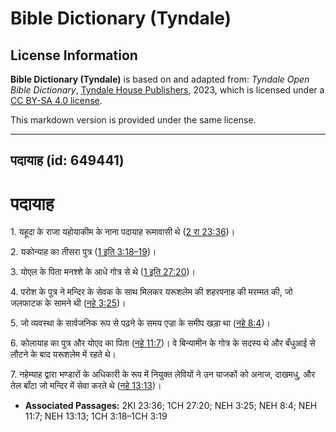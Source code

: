 # Bible Dictionary (Tyndale)

## License Information

**Bible Dictionary (Tyndale)** is based on and adapted from: _Tyndale Open Bible Dictionary_, [Tyndale House Publishers](https://tyndaleopenresources.com/), 2023, which is licensed under a [CC BY-SA 4.0 license](https://creativecommons.org/licenses/by-sa/4.0/legalcode.en).

This markdown version is provided under the same license.



--------------------------------

## पदायाह (id: 649441)

पदायाह
======

1\. यहूदा के राजा यहोयाकीम के नाना पदायाह रूमावासी थे ([2 रा 23:36](https://ref.ly/2Kgs23:36))।

2\. यकोन्याह का तीसरा पुत्र ([1 इति 3:18–19](https://ref.ly/1Chr3:18-1Chr3:19))।

3\. योएल के पिता मनश्शे के आधे गोत्र से थे ([1 इति 27:20](https://ref.ly/1Chr27:20))।

4\. परोश के पुत्र ने मन्दिर के सेवक के साथ मिलकर यरूशलेम की शहरपनाह की मरम्मत की, जो जलफाटक के सामने थी ([नहे 3:25](https://ref.ly/Neh3:25))।

5\. जो व्यवस्था के सार्वजनिक रूप से पढ़ने के समय एज्रा के समीप खड़ा था ([नहे 8:4](https://ref.ly/Neh8:4))।

6\. कोलायाह का पुत्र और योएद का पिता ([नहे 11:7](https://ref.ly/Neh11:7))। वे बिन्यामीन के गोत्र के सदस्य थे और बँधुआई से लौटने के बाद यरूशलेम में रहते थे।

7\. नहेम्याह द्वारा भण्डारों के अधिकारी के रूप में नियुक्त लेवियों ने उन याजकों को अनाज, दाखमधु, और तेल बाँटा जो मन्दिर में सेवा करते थे ([नहे 13:13](https://ref.ly/Neh13:13))।

* **Associated Passages:** 2KI 23:36; 1CH 27:20; NEH 3:25; NEH 8:4; NEH 11:7; NEH 13:13; 1CH 3:18–1CH 3:19

